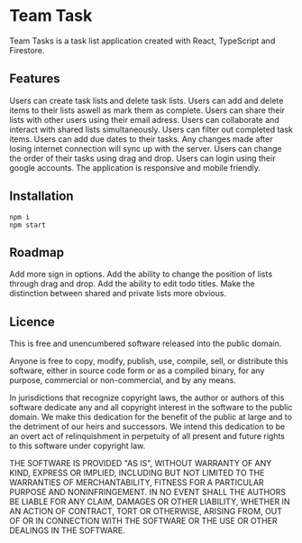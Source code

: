 # Team Task

Team Tasks is a task list application created with React, TypeScript and Firestore.

## Features

Users can create task lists and delete task lists.
Users can add and delete items to their lists aswell as mark them as complete.
Users can share their lists with other users using their email adress.
Users can collaborate and interact with shared lists simultaneously.
Users can filter out completed task items.
Users can add due dates to their tasks.
Any changes made after losing internet connection will sync up with the server.
Users can change the order of their tasks using drag and drop.
Users can login using their google accounts.
The application is responsive and mobile friendly.

## Installation

```
npm i
npm start
```

## Roadmap

Add more sign in options.
Add the ability to change the position of lists through drag and drop.
Add the ability to edit todo titles.
Make the distinction between shared and private lists more obvious.

## Licence

This is free and unencumbered software released into the public domain.

Anyone is free to copy, modify, publish, use, compile, sell, or
distribute this software, either in source code form or as a compiled
binary, for any purpose, commercial or non-commercial, and by any
means.

In jurisdictions that recognize copyright laws, the author or authors
of this software dedicate any and all copyright interest in the
software to the public domain. We make this dedication for the benefit
of the public at large and to the detriment of our heirs and
successors. We intend this dedication to be an overt act of
relinquishment in perpetuity of all present and future rights to this
software under copyright law.

THE SOFTWARE IS PROVIDED "AS IS", WITHOUT WARRANTY OF ANY KIND,
EXPRESS OR IMPLIED, INCLUDING BUT NOT LIMITED TO THE WARRANTIES OF
MERCHANTABILITY, FITNESS FOR A PARTICULAR PURPOSE AND NONINFRINGEMENT.
IN NO EVENT SHALL THE AUTHORS BE LIABLE FOR ANY CLAIM, DAMAGES OR
OTHER LIABILITY, WHETHER IN AN ACTION OF CONTRACT, TORT OR OTHERWISE,
ARISING FROM, OUT OF OR IN CONNECTION WITH THE SOFTWARE OR THE USE OR
OTHER DEALINGS IN THE SOFTWARE.
